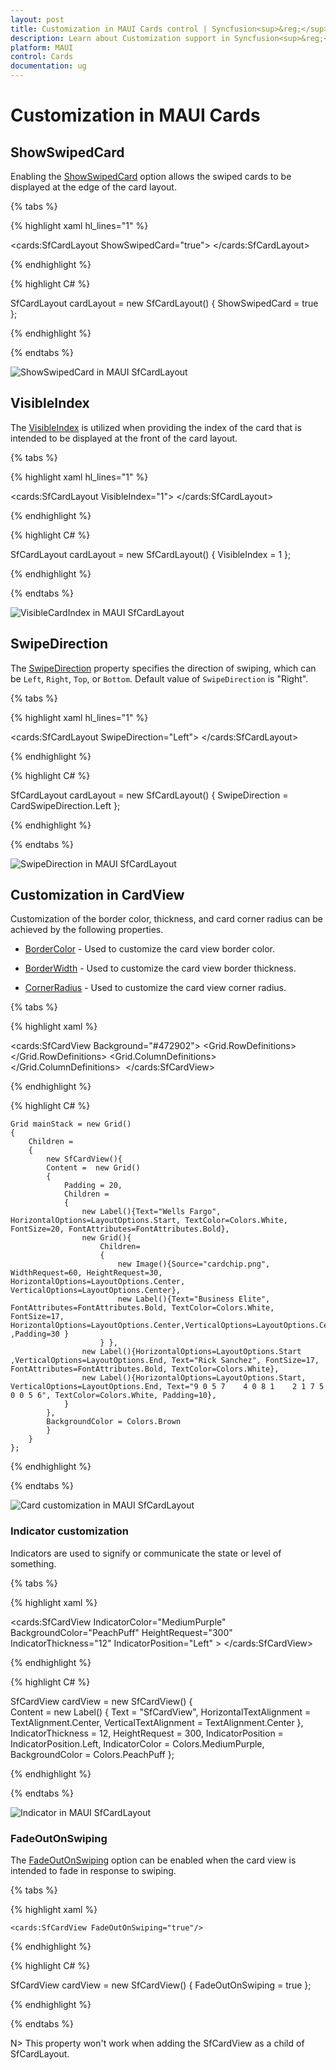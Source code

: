 ```yaml
---
layout: post
title: Customization in MAUI Cards control | Syncfusion<sup>&reg;</sup>
description: Learn about Customization support in Syncfusion<sup>&reg;</sup> Essential Studio<sup>&reg;</sup> MAUI Cards control, its elements and more.
platform: MAUI
control: Cards
documentation: ug
---
```


# Customization in MAUI Cards

## ShowSwipedCard

Enabling the [ShowSwipedCard](https://help.syncfusion.com/cr/maui/Syncfusion.Maui.Cards.SfCardLayout.html#Syncfusion_Maui_Cards_SfCardLayout_ShowSwipedCard) option allows the swiped cards to be displayed at the edge of the card layout.

{% tabs %} 

{% highlight xaml hl_lines="1" %}

<cards:SfCardLayout ShowSwipedCard="true">
</cards:SfCardLayout>
 
{% endhighlight %}

{% highlight C# %}

SfCardLayout cardLayout = new SfCardLayout()
{
  ShowSwipedCard = true
};

{% endhighlight %}

{% endtabs %}

![ShowSwipedCard in MAUI SfCardLayout](images/maui-card-showswipecard.png)

## VisibleIndex

The [VisibleIndex](https://help.syncfusion.com/cr/maui/Syncfusion.Maui.Cards.SfCardLayout.html#Syncfusion_Maui_Cards_SfCardLayout_VisibleIndex) is utilized when providing the index of the card that is intended to be displayed at the front of the card layout.

{% tabs %} 

{% highlight xaml hl_lines="1" %}

<cards:SfCardLayout VisibleIndex="1">
</cards:SfCardLayout>
 
{% endhighlight %}

{% highlight C# %}

SfCardLayout cardLayout = new SfCardLayout()
{
  VisibleIndex = 1
};

{% endhighlight %}

{% endtabs %}

![VisibleCardIndex in MAUI SfCardLayout](images/maui-card-index.png)

## SwipeDirection

The [SwipeDirection](https://help.syncfusion.com/cr/maui/Syncfusion.Maui.Cards.SfCardLayout.html#Syncfusion_Maui_Cards_SfCardLayout_SwipeDirection) property specifies the direction of swiping, which can be `Left`, `Right`, `Top`, or `Bottom`. Default value of `SwipeDirection` is "Right".

{% tabs %} 

{% highlight xaml hl_lines="1" %}

<cards:SfCardLayout SwipeDirection="Left">
</cards:SfCardLayout>
 
{% endhighlight %}

{% highlight C# %}

SfCardLayout cardLayout = new SfCardLayout()
{
    SwipeDirection = CardSwipeDirection.Left
};


{% endhighlight %}

{% endtabs %}

![SwipeDirection in MAUI SfCardLayout](images/maui-card-swipedirection.png)

## Customization in CardView

Customization of the border color, thickness, and card corner radius can be achieved by the following properties.

* [BorderColor](https://help.syncfusion.com/cr/maui/Syncfusion.Maui.Cards.SfCardView.html#Syncfusion_Maui_Cards_SfCardView_BorderColor) - Used to customize the card view border color.

* [BorderWidth](https://help.syncfusion.com/cr/maui/Syncfusion.Maui.Cards.SfCardView.html#Syncfusion_Maui_Cards_SfCardView_BorderWidth) - Used to customize the card view border thickness.

* [CornerRadius](https://help.syncfusion.com/cr/maui/Syncfusion.Maui.Cards.SfCardView.html#Syncfusion_Maui_Cards_SfCardView_CornerRadius) - Used to customize the card view corner radius.

{% tabs %} 

{% highlight xaml %}

<cards:SfCardView Background="#472902">
    <Grid Padding="20">
        <Grid.RowDefinitions>
            <RowDefinition Height="Auto"/>
            <RowDefinition Height="Auto"/>
            <RowDefinition Height="30"/>
            <RowDefinition Height="Auto"/>
        </Grid.RowDefinitions>
        <Label Text="Wells Fargo" HorizontalOptions="Start" TextColor="White" FontSize="20" FontAttributes="Bold"/>
        <Grid Grid.Row="1" Padding="0,20,0,15">
            <Grid.ColumnDefinitions>
                <ColumnDefinition Width="60"/>
                <ColumnDefinition Width="*"/>
            </Grid.ColumnDefinitions>
            <Image Source="cardchip.png" WidthRequest="60" HeightRequest="30" HorizontalOptions="Center" VerticalOptions="Center"/>
            <Label Grid.Column="1" Text="Business Elite" FontAttributes="Bold" TextColor="White" FontSize="17" HorizontalOptions="Start" VerticalOptions="Center" Padding="30,0,0,0"/>
        </Grid>
        <Label Grid.Row="2" HorizontalOptions="Start" VerticalOptions="End" Text="Rick Sanchez" FontSize="17" FontAttributes="Bold" TextColor="White"/>
        <Label Grid.Row="3" HorizontalOptions="Start" VerticalOptions="End" Text="9 0 5 7    4 0 8 1    2 1 7 5    0 0 5 6" TextColor="White" Padding="0,10,0,0"/>
    </Grid>
</cards:SfCardView>

{% endhighlight %}

{% highlight C# %}

	Grid mainStack = new Grid()
	{
		Children =
		{
			new SfCardView(){
			Content =  new Grid()
			{
				Padding = 20,
				Children =
				{
					new Label(){Text="Wells Fargo", HorizontalOptions=LayoutOptions.Start, TextColor=Colors.White, FontSize=20, FontAttributes=FontAttributes.Bold},
					new Grid(){
						Children=
						{
							new Image(){Source="cardchip.png", WidthRequest=60, HeightRequest=30, HorizontalOptions=LayoutOptions.Center, VerticalOptions=LayoutOptions.Center},
							new Label(){Text="Business Elite", FontAttributes=FontAttributes.Bold, TextColor=Colors.White, FontSize=17, HorizontalOptions=LayoutOptions.Center,VerticalOptions=LayoutOptions.Center ,Padding=30 }
						} },
					new Label(){HorizontalOptions=LayoutOptions.Start ,VerticalOptions=LayoutOptions.End, Text="Rick Sanchez", FontSize=17, FontAttributes=FontAttributes.Bold, TextColor=Colors.White},
					new Label(){HorizontalOptions=LayoutOptions.Start,  VerticalOptions=LayoutOptions.End, Text="9 0 5 7    4 0 8 1    2 1 7 5    0 0 5 6", TextColor=Colors.White, Padding=10},
				}
			},
			BackgroundColor = Colors.Brown
			}
		}
	};
           
{% endhighlight %}

{% endtabs %}

![Card customization in MAUI SfCardLayout](images/maui-card-customization.png)

### Indicator customization

Indicators are used to signify or communicate the state or level of something.

{% tabs %} 

{% highlight xaml %}

<cards:SfCardView IndicatorColor="MediumPurple" BackgroundColor="PeachPuff" HeightRequest="300" IndicatorThickness="12" IndicatorPosition="Left" >
    <Label  Text="SfCardView" VerticalTextAlignment="Center" HorizontalTextAlignment="Center"/>
</cards:SfCardView>

{% endhighlight %}

{% highlight C# %}

SfCardView cardView = new SfCardView() 
{     
    Content = new Label() 
    { 
        Text = "SfCardView", 
        HorizontalTextAlignment = TextAlignment.Center, 
        VerticalTextAlignment =  TextAlignment.Center
    },
    IndicatorThickness = 12,
    HeightRequest = 300,
    IndicatorPosition = IndicatorPosition.Left,
    IndicatorColor = Colors.MediumPurple,
	BackgroundColor = Colors.PeachPuff
};
           

{% endhighlight %}

{% endtabs %}

![Indicator in MAUI SfCardLayout](images/maui-card-indicatorcolor.png)

### FadeOutOnSwiping

The [FadeOutOnSwiping](https://help.syncfusion.com/cr/maui/Syncfusion.Maui.Cards.SfCardView.html#Syncfusion_Maui_Cards_SfCardView_FadeOutOnSwiping) option can be enabled when the card view is intended to fade in response to swiping.

{% tabs %} 

{% highlight xaml %}

    <cards:SfCardView FadeOutOnSwiping="true"/>
 
{% endhighlight %}

{% highlight C# %}

SfCardView cardView = new SfCardView()
{
  FadeOutOnSwiping = true
};

{% endhighlight %}

{% endtabs %}

N> This property won't work when adding the SfCardView as a child of SfCardLayout.


